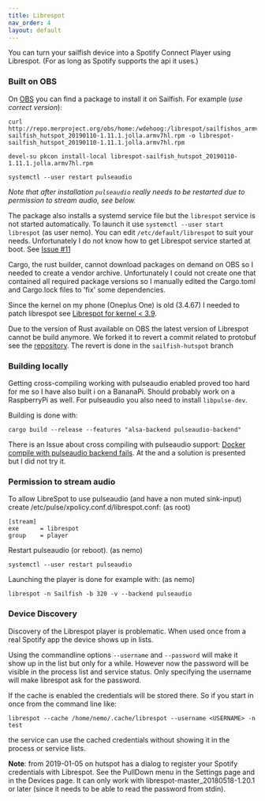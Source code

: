 ```yaml
---
title: Librespot
nav_order: 4
layout: default
---
```

You can turn your sailfish device into a Spotify Connect Player using Librespot. (For as long as Spotify supports the api it uses.)

### Built on OBS
On [OBS](https://api.merproject.org/package/binaries/home:wdehoog:librespot/librespot?repository=sailfishos_armv7hl) you can find a package to install it on Sailfish. For example (*use correct version*):

```
curl http://repo.merproject.org/obs/home:/wdehoog:/librespot/sailfishos_armv7hl/armv7hl/librespot-sailfish_hutspot_20190110-1.11.1.jolla.armv7hl.rpm -o librespot-sailfish_hutspot_20190110-1.11.1.jolla.armv7hl.rpm

devel-su pkcon install-local librespot-sailfish_hutspot_20190110-1.11.1.jolla.armv7hl.rpm

systemctl --user restart pulseaudio
```
*Note that after installation ```pulseaudio``` really needs to be restarted due to permission to stream audio, see below.*

The package also installs a systemd service file but the ```librespot``` service is not started automatically. To launch it use ```systemctl --user start librespot``` (as user nemo). You can edit ```/etc/default/librespot``` to suit your needs. 
Unfortunately I do not know how to get Librespot service started at boot. See [Issue #11](https://github.com/sailfish-spotify/hutspot/issues/37)

Cargo, the rust builder, cannot download packages on demand on OBS so I needed to create a vendor archive. Unfortunately I could not create one that contained all required package versions so I manually edited the Cargo.toml and Cargo.lock files to 'fix' some dependencies.

Since the kernel on my phone (Oneplus One) is old (3.4.67) I needed to patch librespot see [Librespot for kernel < 3.9](https://github.com/librespot-org/librespot/wiki/Compile-librespot-for-kernel-prior-3.9).

Due to the version of Rust available on OBS the latest version of Librespot cannot be build anymore. We forked it to revert a commit related to protobuf see the [repository](https://github.com/sailfish-spotify/librespot). The revert is done in the ```sailfish-hutspot``` branch

### Building locally
Getting cross-compiling working with pulseaudio enabled proved too hard for me so I have also built i on a BananaPi. Should probably work on a RaspberryPi as well. For pulseaudio you also need to install ```libpulse-dev```. 

Building is done with:
```
cargo build --release --features "alsa-backend pulseaudio-backend"
```
There is an Issue about cross compiling with pulseaudio support: [Docker compile with pulseaudio backend fails](https://github.com/librespot-org/librespot/issues/229). At the and a solution is presented but I did not try it.

### Permission to stream audio
To allow LibreSpot to use pulseaudio (and have a non muted sink-input) create /etc/pulse/xpolicy.conf.d/librespot.conf: (as root)

```
[stream]
exe      = librespot
group    = player

```

Restart pulseaudio (or reboot). (as nemo)

```
systemctl --user restart pulseaudio
```

Launching the player is done for example with: (as nemo)

```
librespot -n Sailfish -b 320 -v --backend pulseaudio
```

### Device Discovery
Discovery of the Librespot player is problematic. When used once from a real Spotify app the device shows up in lists. 

Using the commandline options ```--username``` and ```--password``` will make it show up in the list but only for a while. However now the password will be visible in the process list and service status. Only specifying the username will make librespot ask for the password.


If the cache is enabled the credentials will be stored there.
So if you start in once from the command line like:

```
librespot --cache /home/nemo/.cache/librespot --username <USERNAME> -n test 
```
the service can use the cached credentials without showing it in the process or
service lists.

**Note**: from 2019-01-05 on hutspot has a dialog to register your Spotify credentials with Librespot. See the PullDown menu in the Settings page and in the Devices page. It can only work with librespot-master_20180518-1.20.1 or later (since it needs to be able to read the password from stdin).
